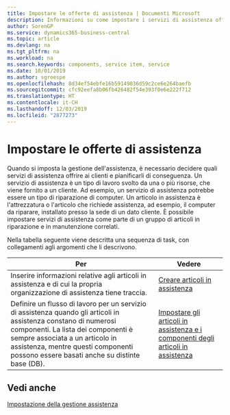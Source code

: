 ```yaml
---
title: Impostare le offerte di assistenza | Documenti Microsoft
description: Informazioni su come impostare i servizi di assistenza offerti ai clienti.
author: SorenGP
ms.service: dynamics365-business-central
ms.topic: article
ms.devlang: na
ms.tgt_pltfrm: na
ms.workload: na
ms.search.keywords: components, service item, service
ms.date: 10/01/2019
ms.author: sgroespe
ms.openlocfilehash: 8d34ef54ebfe16b59149036d59c2ce6e264baefb
ms.sourcegitcommit: cfc92eefa8b06fb426482f54e393f0e6e222f712
ms.translationtype: HT
ms.contentlocale: it-CH
ms.lasthandoff: 12/03/2019
ms.locfileid: "2877273"
---
```

# <a name="set-up-service-offerings"></a>Impostare le offerte di assistenza
Quando si imposta la gestione dell'assistenza, è necessario decidere quali servizi di assistenza offrire ai clienti e pianificarli di conseguenza. Un servizio di assistenza è un tipo di lavoro svolto da una o più risorse, che viene fornito a un cliente. Ad esempio, un servizio di assistenza potrebbe essere un tipo di riparazione di computer. Un articolo in assistenza è l'attrezzatura o l'articolo che richiede assistenza, ad esempio, il computer da riparare, installato presso la sede di un dato cliente. È possibile impostare servizi di assistenza come parte di un gruppo di articoli in riparazione e in manutenzione correlati.  
  
Nella tabella seguente viene descritta una sequenza di task, con collegamenti agli argomenti che li descrivono.  
  
|**Per**|**Vedere**|  
|------------|-------------|  
|Inserire informazioni relative agli articoli in assistenza e di cui la propria organizzazione di assistenza tiene traccia.|[Creare articoli in assistenza](service-how-to-create-service-items.md)|  
|Definire un flusso di lavoro per un servizio di assistenza quando gli articoli in assistenza constano di numerosi componenti. La lista dei componenti è sempre associata a un articolo in assistenza, mentre questi componenti possono essere basati anche su distinte base (DB).|[Impostare gli articoli in assistenza e i componenti degli articoli in assistenza](service-how-setup-service-items.md)|  
  
## <a name="see-also"></a>Vedi anche  
[Impostazione della gestione assistenza](service-setup-service.md)   